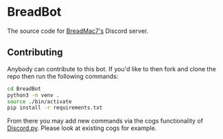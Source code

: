 # BreadBot
The source code for [BreadMac7's](https://www.twitch.tv/breadmac7) Discord server.

## Contributing

Anybody can contribute to this bot. If you'd like to then fork and clone the repo then run the following commands:

```bash
cd BreadBot
python3 -m venv .
source ./bin/activate
pip install -r requirements.txt
```

From there you may add new commands via the cogs functionality of [Discord.py](https://discordpy.readthedocs.io/en/latest/). Please look at existing cogs for example.